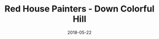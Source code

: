 ---
layout: post
title: "Red House Painters - Down Colorful Hill"
date: "2018-05-22"
redirect_to: https://tintaenlascintas.co/post/down-colorful-hill
category: "On Music"
---